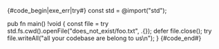{#code_begin|exe_err|try#}
const std = @import("std");

pub fn main() !void {
    const file = try std.fs.cwd().openFile("does_not_exist/foo.txt", .{});
    defer file.close();
    try file.writeAll("all your codebase are belong to us\n");
}
{#code_end#}